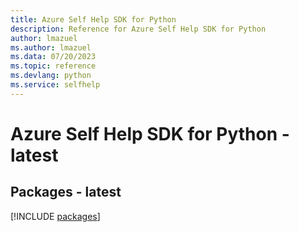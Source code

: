 ```yaml
---
title: Azure Self Help SDK for Python
description: Reference for Azure Self Help SDK for Python
author: lmazuel
ms.author: lmazuel
ms.data: 07/20/2023
ms.topic: reference
ms.devlang: python
ms.service: selfhelp
---
```

# Azure Self Help SDK for Python - latest
## Packages - latest
[!INCLUDE [packages](self-help-index.md)]